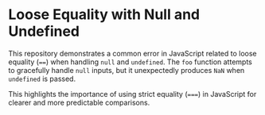 # Loose Equality with Null and Undefined

This repository demonstrates a common error in JavaScript related to loose equality (`==`) when handling `null` and `undefined`.  The `foo` function attempts to gracefully handle `null` inputs, but it unexpectedly produces `NaN` when `undefined` is passed.

This highlights the importance of using strict equality (`===`) in JavaScript for clearer and more predictable comparisons.
